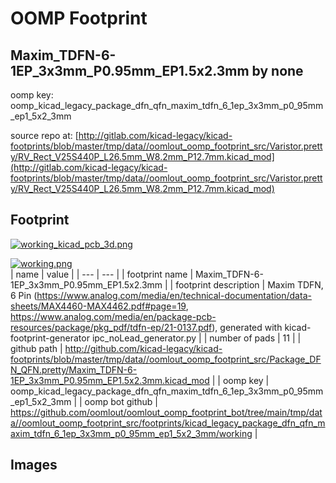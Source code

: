 # OOMP Footprint  
## Maxim_TDFN-6-1EP_3x3mm_P0.95mm_EP1.5x2.3mm  by none  
  
oomp key: oomp_kicad_legacy_package_dfn_qfn_maxim_tdfn_6_1ep_3x3mm_p0_95mm_ep1_5x2_3mm  
  
source repo at: [http://gitlab.com/kicad-legacy/kicad-footprints/blob/master/tmp/data//oomlout_oomp_footprint_src/Varistor.pretty/RV_Rect_V25S440P_L26.5mm_W8.2mm_P12.7mm.kicad_mod](http://gitlab.com/kicad-legacy/kicad-footprints/blob/master/tmp/data//oomlout_oomp_footprint_src/Varistor.pretty/RV_Rect_V25S440P_L26.5mm_W8.2mm_P12.7mm.kicad_mod)  
## Footprint  
  
[![working_kicad_pcb_3d.png](working_kicad_pcb_3d_600.png)](working_kicad_pcb_3d.png)  
  
[![working.png](working_600.png)](working.png)  
| name | value | 
| --- | --- | 
| footprint name | Maxim_TDFN-6-1EP_3x3mm_P0.95mm_EP1.5x2.3mm | 
| footprint description | Maxim  TDFN, 6 Pin (https://www.analog.com/media/en/technical-documentation/data-sheets/MAX4460-MAX4462.pdf#page=19, https://www.analog.com/media/en/package-pcb-resources/package/pkg_pdf/tdfn-ep/21-0137.pdf), generated with kicad-footprint-generator ipc_noLead_generator.py | 
| number of pads | 11 | 
| github path | http://github.com/kicad-legacy/kicad-footprints/blob/master/tmp/data//oomlout_oomp_footprint_src/Package_DFN_QFN.pretty/Maxim_TDFN-6-1EP_3x3mm_P0.95mm_EP1.5x2.3mm.kicad_mod | 
| oomp key | oomp_kicad_legacy_package_dfn_qfn_maxim_tdfn_6_1ep_3x3mm_p0_95mm_ep1_5x2_3mm | 
| oomp bot github | https://github.com/oomlout/oomlout_oomp_footprint_bot/tree/main/tmp/data//oomlout_oomp_footprint_src/footprints/kicad_legacy_package_dfn_qfn_maxim_tdfn_6_1ep_3x3mm_p0_95mm_ep1_5x2_3mm/working | 
## Images  
